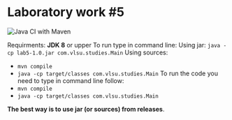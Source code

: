 # Laboratory work #5
![Java CI with Maven](https://github.com/BackBunnys/LaboratoryWork-05/workflows/Java%20CI%20with%20Maven/badge.svg?branch=v1.0)

Requirments: **JDK 8** or upper
To run type in command line:
Using jar: `java -cp lab5-1.0.jar com.vlsu.studies.Main`
Using sources:
* `mvn compile` 
* `java -cp target/classes com.vlsu.studies.Main`
To run the code you need to type in command line follow:
* `mvn compile` 
* `java -cp target/classes com.vlsu.studies.Main`

**The best way is to use jar (or sources) from releases**.
